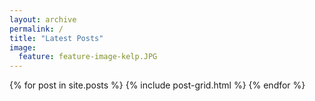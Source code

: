```yaml
---
layout: archive
permalink: /
title: "Latest Posts"
image: 
  feature: feature-image-kelp.JPG
---
```


<div class="tiles">
{% for post in site.posts %}
	{% include post-grid.html %}
{% endfor %}
</div><!-- /.tiles -->